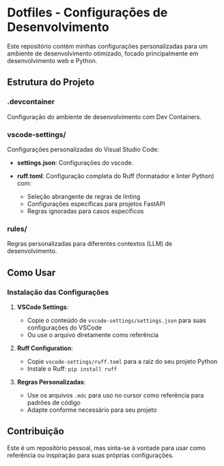 # Dotfiles - Configurações de Desenvolvimento

Este repositório contém minhas configurações personalizadas para um ambiente de desenvolvimento otimizado, focado principalmente em desenvolvimento web e Python.

## Estrutura do Projeto

### .devcontainer

Configuração do ambiente de desenvolvimento com Dev Containers.

### vscode-settings/

Configurações personalizadas do Visual Studio Code:

- **settings.json**: Configurações do vscode.

- **ruff.toml**: Configuração completa do Ruff (formatador e linter Python) com:
  - Seleção abrangente de regras de linting
  - Configurações específicas para projetos FastAPI
  - Regras ignoradas para casos específicos

### rules/

Regras personalizadas para diferentes contextos (LLM) de desenvolvimento.

## Como Usar

### Instalação das Configurações

1. **VSCode Settings**:

   - Copie o conteúdo de `vscode-settings/settings.json` para suas configurações do VSCode
   - Ou use o arquivo diretamente como referência

2. **Ruff Configuration**:

   - Copie `vscode-settings/ruff.toml` para a raiz do seu projeto Python
   - Instale o Ruff: `pip install ruff`

3. **Regras Personalizadas**:
   - Use os arquivos `.mdc` para uso no cursor como referência para padrões de código
   - Adapte conforme necessário para seu projeto

## Contribuição

Este é um repositório pessoal, mas sinta-se à vontade para usar como referência ou inspiração para suas próprias configurações.
